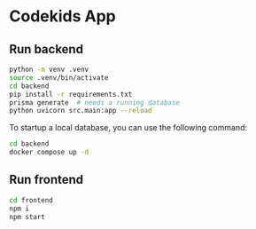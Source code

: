 # Codekids App

## Run backend

```bash
python -m venv .venv
source .venv/bin/activate
cd backend
pip install -r requirements.txt
prisma generate  # needs a running database
python uvicorn src.main:app --reload
```

To startup a local database, you can use the following command:

```bash
cd backend
docker compose up -d
```

## Run frontend

```bash
cd frontend
npm i
npm start
```